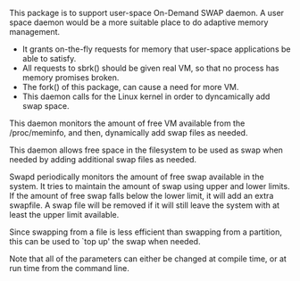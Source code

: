 
This package is to support user-space On-Demand SWAP daemon.
A user space daemon would be a more suitable place to do adaptive memory
management.

  - It grants on-the-fly requests for memory that user-space applications
    be able to satisfy.
  - All requests to sbrk() should be given real VM, so that no process
    has memory promises broken.
  - The fork() of this package, can cause a need for more VM.
  - This daemon calls for the Linux kernel in order to dyncamically
    add swap space.

This daemon monitors the amount of free VM available from the /proc/meminfo,
and then, dynamically add swap files as needed.

This daemon allows free space in the filesystem to be used as swap when
needed by adding additional swap files as needed.

Swapd periodically monitors the amount of free swap available in
the system.  It tries to maintain the amount of swap using upper and
lower limits.  If the amount of free swap falls below the lower limit,
it will add an extra swapfile.  A swap file will be removed if it will
still leave the system with at least the upper limit available.

Since swapping from a file is less efficient than swapping from a
partition, this can be used to `top up' the swap when needed.

Note that all of the parameters can either be changed at compile time, or at
run time from the command line.


